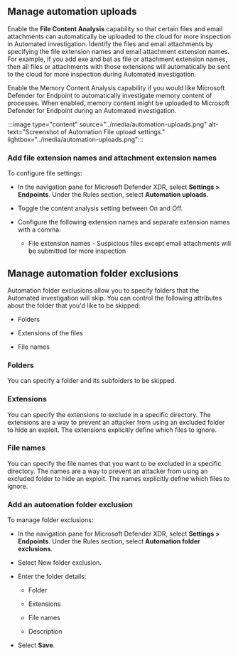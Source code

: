 ## Manage automation uploads

Enable the **File Content Analysis** capability so that certain files and email attachments can automatically be uploaded to the cloud for more inspection in Automated investigation.  Identify the files and email attachments by specifying the file extension names and email attachment extension names.  For example, if you add exe and bat as file or attachment extension names, then all files or attachments with those extensions will automatically be sent to the cloud for more inspection during Automated investigation.

Enable the Memory Content Analysis capability if you would like Microsoft Defender for Endpoint to automatically investigate memory content of processes. When enabled, memory content might be uploaded to Microsoft Defender for Endpoint during an Automated investigation.

:::image type="content" source="../media/automation-uploads.png" alt-text="Screenshot of Automation File upload settings." lightbox="../media/automation-uploads.png":::

### Add file extension names and attachment extension names

To configure file settings:

- In the navigation pane for Microsoft Defender XDR, select **Settings > Endpoints**.  Under the Rules section, select **Automation uploads**.

- Toggle the content analysis setting between On and Off.

- Configure the following extension names and separate extension names with a comma:

  - File extension names - Suspicious files except email attachments will be submitted for more inspection

## Manage automation folder exclusions

Automation folder exclusions allow you to specify folders that the Automated investigation will skip.  You can control the following attributes about the folder that you'd like to be skipped:

- Folders

- Extensions of the files

- File names

### Folders

You can specify a folder and its subfolders to be skipped.

### Extensions

You can specify the extensions to exclude in a specific directory. The extensions are a way to prevent an attacker from using an excluded folder to hide an exploit. The extensions explicitly define which files to ignore.

### File names

You can specify the file names that you want to be excluded in a specific directory. The names are a way to prevent an attacker from using an excluded folder to hide an exploit. The names explicitly define which files to ignore.

### Add an automation folder exclusion

To manage folder exclusions:

- In the navigation pane for Microsoft Defender XDR, select **Settings > Endpoints**.  Under the Rules section, select **Automation folder exclusions**.

- Select New folder exclusion.

- Enter the folder details:

  - Folder

  - Extensions

  - File names

  - Description

- Select **Save**.

